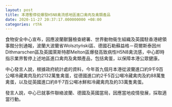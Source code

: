 ```yaml
---
layout: post
title: 本港暫停從爆發H5N8禽流感地區進口禽肉及禽類產品
date: 2020-11-27 20:37:17.000000000 +08:00
categories: rthk
---
```


食物安全中心宣布，因應波蘭獸醫檢查總署、世界動物衞生組織及英國駐香港總領事館分別通報，波蘭大波蘭省Wolsztyński區、德國石勒蘇益格－荷爾斯泰因州Dithmarschen區及英國萊斯特郡Melton區爆發高致病性H5N8禽流感，中心即時指示業界暫停上述地區進口禽肉及禽類產品，包括禽蛋，以保障本港公眾健康。

中心發言人說，根據政府統計處的資料，今年首九個月本港從波蘭進口約9千9百公噸冷藏禽肉及約2132萬隻禽蛋，從德國進口約2千5百公噸冷藏禽肉及約88萬隻禽蛋，以及從英國進口約8千7百公噸冰鮮和冷藏禽肉及約33萬隻禽蛋。

發言人說，中心已就事件聯絡波蘭、德國及英國當局，因應當地疫情發展，採取適當行動。
